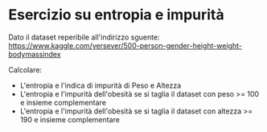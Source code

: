 # Esercizio su entropia e impurità

Dato il dataset reperibile all'indirizzo sguente:  
https://www.kaggle.com/yersever/500-person-gender-height-weight-bodymassindex

Calcolare:  
- L'entropia e l'indica di impurità di Peso e Altezza
- L'entropia e l'impurità dell'obesità se si taglia il dataset con peso >= 100 e insieme complementare
- L'entropia e l'impurità dell'obesità se si taglia il dataset con altezza >= 190 e insieme complementare